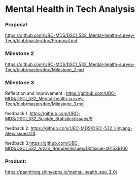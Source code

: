 # Mental Health in Tech Analysis


### Proposal

https://github.com/UBC-MDS/DSCI_532_Mental-health-survey-Tech/blob/master/doc/Proposal.md

### Milestone 2

https://github.com/UBC-MDS/DSCI_532_Mental-health-survey-Tech/blob/master/doc/Milestone_2.md

### Milestone 3

Reflection and improvement : https://github.com/UBC-MDS/DSCI_532_Mental-health-survey-Tech/blob/master/doc/Milestone_3.md

feedback 1: https://github.com/UBC-MDS/DSCI_532_Suicide_Statistics/issues/9

feedback 2: https://github.com/UBC-MDS/DSCI-532_Linyang-Alex/issues/24

feedback 3:https://github.com/UBC-MDS/DSCI_532_Arzan_Brenden/issues/13#issue-401539160



### Product:

https://panntingg.shinyapps.io/mental_health_app_3_0/

